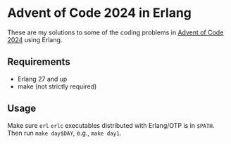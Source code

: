 # Advent of Code 2024 in Erlang

These are my solutions to some of the coding problems in [Advent of Code 2024](https://adventofcode.com) using Erlang.

## Requirements

* Erlang 27 and up
* make (not strictly required)

## Usage

Make sure `erl` `erlc` executables distributed with Erlang/OTP is in `$PATH`.
Then run `make day$DAY`, e.g., `make day1`.
